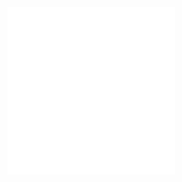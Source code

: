 <embed src="@/docs/options/plots/common/overview.zh.md"></embed>
<embed src="@/docs/options/plots/special/bidirectional-bar.zh.md"></embed>
